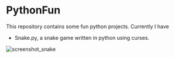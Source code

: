 # PythonFun

This repository contains some fun python projects. Currently I have 

- Snake.py, a snake game written in python using curses. 

![screenshot_snake](https://user-images.githubusercontent.com/7837824/41191101-42a292dc-6be2-11e8-82a0-73f7bd56b9aa.png)
